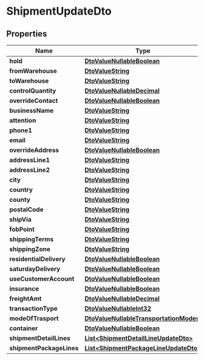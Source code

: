 
# ShipmentUpdateDto

## Properties
Name | Type | Description | Notes
------------ | ------------- | ------------- | -------------
**hold** | [**DtoValueNullableBoolean**](DtoValueNullableBoolean.md) |  |  [optional]
**fromWarehouse** | [**DtoValueString**](DtoValueString.md) |  |  [optional]
**toWarehouse** | [**DtoValueString**](DtoValueString.md) |  |  [optional]
**controlQuantity** | [**DtoValueNullableDecimal**](DtoValueNullableDecimal.md) |  |  [optional]
**overrideContact** | [**DtoValueNullableBoolean**](DtoValueNullableBoolean.md) |  |  [optional]
**businessName** | [**DtoValueString**](DtoValueString.md) |  |  [optional]
**attention** | [**DtoValueString**](DtoValueString.md) |  |  [optional]
**phone1** | [**DtoValueString**](DtoValueString.md) |  |  [optional]
**email** | [**DtoValueString**](DtoValueString.md) |  |  [optional]
**overrideAddress** | [**DtoValueNullableBoolean**](DtoValueNullableBoolean.md) |  |  [optional]
**addressLine1** | [**DtoValueString**](DtoValueString.md) |  |  [optional]
**addressLine2** | [**DtoValueString**](DtoValueString.md) |  |  [optional]
**city** | [**DtoValueString**](DtoValueString.md) |  |  [optional]
**country** | [**DtoValueString**](DtoValueString.md) |  |  [optional]
**county** | [**DtoValueString**](DtoValueString.md) |  |  [optional]
**postalCode** | [**DtoValueString**](DtoValueString.md) |  |  [optional]
**shipVia** | [**DtoValueString**](DtoValueString.md) |  |  [optional]
**fobPoint** | [**DtoValueString**](DtoValueString.md) |  |  [optional]
**shippingTerms** | [**DtoValueString**](DtoValueString.md) |  |  [optional]
**shippingZone** | [**DtoValueString**](DtoValueString.md) |  |  [optional]
**residentialDelivery** | [**DtoValueNullableBoolean**](DtoValueNullableBoolean.md) |  |  [optional]
**saturdayDelivery** | [**DtoValueNullableBoolean**](DtoValueNullableBoolean.md) |  |  [optional]
**useCustomerAccount** | [**DtoValueNullableBoolean**](DtoValueNullableBoolean.md) |  |  [optional]
**insurance** | [**DtoValueNullableBoolean**](DtoValueNullableBoolean.md) |  |  [optional]
**freightAmt** | [**DtoValueNullableDecimal**](DtoValueNullableDecimal.md) |  |  [optional]
**transactionType** | [**DtoValueNullableInt32**](DtoValueNullableInt32.md) |  |  [optional]
**modeOfTrasport** | [**DtoValueNullableTransportationModes**](DtoValueNullableTransportationModes.md) |  |  [optional]
**container** | [**DtoValueNullableBoolean**](DtoValueNullableBoolean.md) |  |  [optional]
**shipmentDetailLines** | [**List&lt;ShipmentDetailLineUpdateDto&gt;**](ShipmentDetailLineUpdateDto.md) |  |  [optional]
**shipmentPackageLines** | [**List&lt;ShipmentPackageLineUpdateDto&gt;**](ShipmentPackageLineUpdateDto.md) |  |  [optional]



